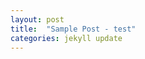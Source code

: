 ```yaml
---
layout: post
title:  "Sample Post - test"
categories: jekyll update
---
```



<div id="typewriter"></div>

<script>
  document.addEventListener("DOMContentLoaded", function () {
    const text = `그런데 새로운 방법으로 등장해요. 원격 교육은 일단 기본적으로 매체를 쓰긴 하지만 일단은 매체를 써서 학습자랑 교수자가 떨어져 있는 컨셉이에요. 일반적으로 블렌디드 러닝은 블렌디드 라는게 믹스했다 섞었다는 의미잖아요.

온오프라인을 섞습니다. 근데 뭐냐면 이런 컨셉이에요. 그냥 무조건 섞으면 되냐? 아닙니다.

면대면 학습과 온라인 학습을 의도적으로 결합해야 돼요. 의도적인 게 중요한 거예요. 왜 의도적으로 하냐? 그냥 하나만 하지.

뭐 하루 두 개 하냐 하는데 각각의 방식이 장점이 있습니다. 분명히 장점이 있어요. 예를 들어서 오프라인 강의는 돌려볼 수 있습니까? 못 본단 말이에요.

시간을 돌릴 수 없잖아요. 못 돌리니까. 온라인 강의는 보다가 이렇게 돌릴 수도 있고.

교수님이 좀 약간 말씀 느리시다. 그러면 1.5배 이렇게 하시잖아요. 심지어 2배속 하는 분들도 있고.

그래서 그런 식으로`;

    const container = document.getElementById("typewriter");
    let i = 0;



        function typeNext() {
      if (i < text.length) {
        const isAtBottom = container.scrollHeight - container.scrollTop <= container.clientHeight + 5;

        container.innerHTML += text[i] === '\n' ? '<br>' : text[i];
        i++;

        if (isAtBottom) {
          container.scrollTop = container.scrollHeight; // 자동 스크롤
        }

        setTimeout(typeNext, 30);
      }
    }

    typeNext();
  });
</script>

<style>
  #typewriter {
    font-family: 'Courier New', monospace;
    font-size: 1.2rem;
    white-space: pre-wrap;
    word-break: break-word;
    line-height: 1.8;
    color: black;
    height:200px;
    overflow:auto;
  }
</style>
